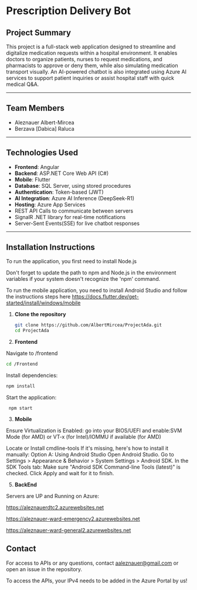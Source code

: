 # Prescription Delivery Bot

## Project Summary

This project is a full-stack web application designed to streamline and digitalize medication requests within a hospital environment. It enables doctors to organize patients, nurses to request medications, and pharmacists to approve or deny them, while also simulating medication transport visually. An AI-powered chatbot is also integrated using Azure AI services to support patient inquiries or assist hospital staff with quick medical Q&A.

---

## Team Members

- Aleznauer Albert-Mircea
- Berzava [Dabica] Raluca

---


## Technologies Used

- **Frontend**: Angular  
- **Backend**: ASP.NET Core Web API (C#)
- **Mobile**: Flutter 
- **Database**: SQL Server, using stored procedures  
- **Authentication**: Token-based (JWT)  
- **AI Integration**: Azure AI Inference (DeepSeek-R1)  
- **Hosting**: Azure App Services
- REST API Calls to communicate between servers
- SignalR .NET library for real-time notifications
- Server-Sent Events(SSE) for live chatbot responses


---

## Installation Instructions

To run the application, you first need to install Node.js

Don't forget to update the path to npm and Node.js in the environment variables if your system doesn't recognize the 'npm' command.

To run the mobile application, you need to install Android Studio and follow the instructions steps here https://docs.flutter.dev/get-started/install/windows/mobile


1. **Clone the repository**
   ```bash
   git clone https://github.com/AlbertMircea/ProjectAda.git
   cd ProjectAda
   
2. **Frontend**

   
Navigate to /frontend
   ```bash
   cd /Frontend
   ```
Install dependencies:
   ```bash
   npm install
   ```
Start the application:
  ```base
   npm start
  ```


3. **Mobile**
   
Ensure Virtualization is Enabled: go into your BIOS/UEFI and enable:SVM Mode (for AMD) or VT-x (for Intel)/IOMMU if available (for AMD)

Locate or Install cmdline-tools
   If it's missing, here's how to install it manually:
   Option A: Using Android Studio
   Open Android Studio.
   Go to Settings > Appearance & Behavior > System Settings > Android SDK.
   In the SDK Tools tab:
   Make sure "Android SDK Command-line Tools (latest)" is checked.
   Click Apply and wait for it to finish.
   
5. **BackEnd**


Servers are UP and Running on Azure:
   
https://aleznauerdtc2.azurewebsites.net

https://aleznauer-ward-emergency2.azurewebsites.net

https://aleznauer-ward-general2.azurewebsites.net



## Contact
For access to APIs or any questions, contact aaleznauer@gmail.com or open an issue in the repository.

To access the APIs, your IPv4 needs to be added in the Azure Portal by us!


   
